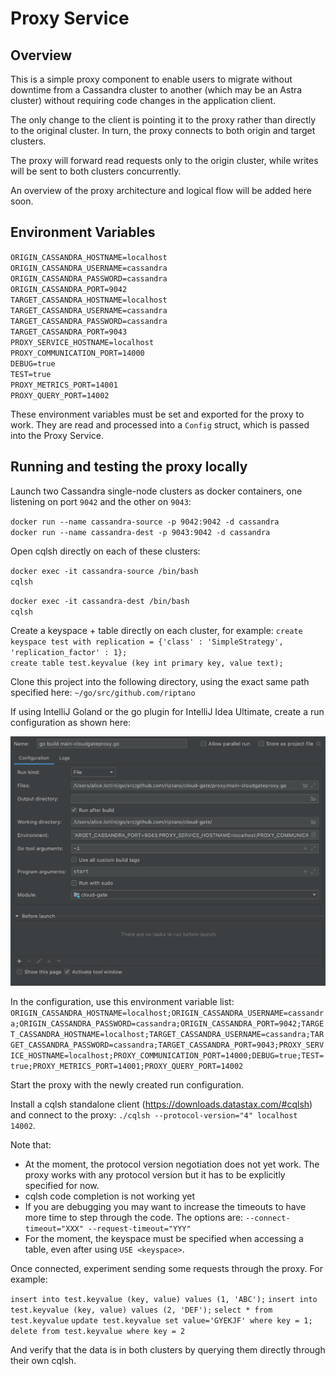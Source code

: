 # Proxy Service

## Overview

This is a simple proxy component to enable users to migrate without downtime from a Cassandra cluster to another (which may be an Astra cluster) 
without requiring code changes in the application client. 

The only change to the client is pointing it to the proxy rather than directly to the original cluster. In turn, the proxy connects to both origin and target clusters.

The proxy will forward read requests only to the origin cluster, while writes will be sent to both clusters concurrently.

An overview of the proxy architecture and logical flow will be added here soon. 

## Environment Variables

`ORIGIN_CASSANDRA_HOSTNAME=localhost`<br/>
`ORIGIN_CASSANDRA_USERNAME=cassandra`<br/>
`ORIGIN_CASSANDRA_PASSWORD=cassandra`<br/>
`ORIGIN_CASSANDRA_PORT=9042`<br/>
`TARGET_CASSANDRA_HOSTNAME=localhost`<br/>
`TARGET_CASSANDRA_USERNAME=cassandra`<br/>
`TARGET_CASSANDRA_PASSWORD=cassandra`<br/>
`TARGET_CASSANDRA_PORT=9043`<br/>
`PROXY_SERVICE_HOSTNAME=localhost`<br/>
`PROXY_COMMUNICATION_PORT=14000`<br/>
`DEBUG=true`<br/>
`TEST=true`<br/>
`PROXY_METRICS_PORT=14001`<br/>
`PROXY_QUERY_PORT=14002`<br/>

These environment variables must be set and exported for the proxy to work. They are read and processed into a `Config` struct, which is passed into the Proxy Service.

## Running and testing the proxy locally

Launch two Cassandra single-node clusters as docker containers, one listening on port `9042` and the other on `9043`:

`docker run --name cassandra-source -p 9042:9042 -d cassandra`<br/>
`docker run --name cassandra-dest -p 9043:9042 -d cassandra`<br/>

Open cqlsh directly on each of these clusters:

`docker exec -it cassandra-source /bin/bash`<br/>
`cqlsh`<br/>

`docker exec -it cassandra-dest /bin/bash`<br/>
`cqlsh`<br/>

Create a keyspace + table directly on each cluster, for example:
`create keyspace test with replication = {'class' : 'SimpleStrategy', 'replication_factor' : 1};`<br/>
`create table test.keyvalue (key int primary key, value text);`<br/>

Clone this project into the following directory, using the exact same path specified here: `~/go/src/github.com/riptano`<br/>

If using IntelliJ Goland or the go plugin for IntelliJ Idea Ultimate, create a run configuration as shown here:

![](img/cloudgate_proxy_run_config.png)
  
In the configuration, use this environment variable list: `ORIGIN_CASSANDRA_HOSTNAME=localhost;ORIGIN_CASSANDRA_USERNAME=cassandra;ORIGIN_CASSANDRA_PASSWORD=cassandra;ORIGIN_CASSANDRA_PORT=9042;TARGET_CASSANDRA_HOSTNAME=localhost;TARGET_CASSANDRA_USERNAME=cassandra;TARGET_CASSANDRA_PASSWORD=cassandra;TARGET_CASSANDRA_PORT=9043;PROXY_SERVICE_HOSTNAME=localhost;PROXY_COMMUNICATION_PORT=14000;DEBUG=true;TEST=true;PROXY_METRICS_PORT=14001;PROXY_QUERY_PORT=14002`

Start the proxy with the newly created run configuration.

Install a cqlsh standalone client (https://downloads.datastax.com/#cqlsh) and connect to the proxy: `./cqlsh --protocol-version="4" localhost 14002`.

Note that:
* At the moment, the protocol version negotiation does not yet work. The proxy works with any protocol version but it has to be explicitly specified for now.
* cqlsh code completion is not working yet
* If you are debugging you may want to increase the timeouts to have more time to step through the code. The options are: ` --connect-timeout="XXX" --request-timeout="YYY" `
* For the moment, the keyspace must be specified when accessing a table, even after using `USE <keyspace>`.

Once connected, experiment sending some requests through the proxy. For example:

`insert into test.keyvalue (key, value) values (1, 'ABC');`
`insert into test.keyvalue (key, value) values (2, 'DEF');`
`select * from test.keyvalue`
`update test.keyvalue set value='GYEKJF' where key = 1;`
`delete from test.keyvalue where key = 2`

And verify that the data is in both clusters by querying them directly through their own cqlsh.
